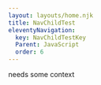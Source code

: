 ```yaml
---
layout: layouts/home.njk
title: NavChildTest
eleventyNavigation:
  key: NavChildTestKey
  Parent: JavaScript
  order: 6
---
```

<p>needs some context</p>